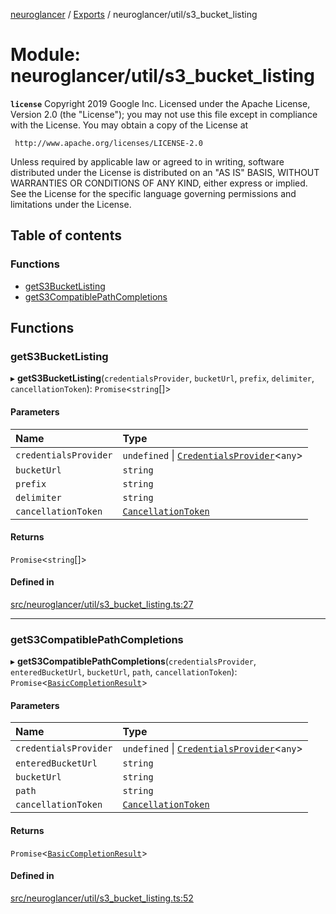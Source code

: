[neuroglancer](../README.md) / [Exports](../modules.md) / neuroglancer/util/s3\_bucket\_listing

# Module: neuroglancer/util/s3\_bucket\_listing

**`license`**
Copyright 2019 Google Inc.
Licensed under the Apache License, Version 2.0 (the "License");
you may not use this file except in compliance with the License.
You may obtain a copy of the License at

     http://www.apache.org/licenses/LICENSE-2.0

Unless required by applicable law or agreed to in writing, software
distributed under the License is distributed on an "AS IS" BASIS,
WITHOUT WARRANTIES OR CONDITIONS OF ANY KIND, either express or implied.
See the License for the specific language governing permissions and
limitations under the License.

## Table of contents

### Functions

- [getS3BucketListing](neuroglancer_util_s3_bucket_listing.md#gets3bucketlisting)
- [getS3CompatiblePathCompletions](neuroglancer_util_s3_bucket_listing.md#gets3compatiblepathcompletions)

## Functions

### getS3BucketListing

▸ **getS3BucketListing**(`credentialsProvider`, `bucketUrl`, `prefix`, `delimiter`, `cancellationToken`): `Promise`<`string`[]\>

#### Parameters

| Name | Type |
| :------ | :------ |
| `credentialsProvider` | `undefined` \| [`CredentialsProvider`](../classes/neuroglancer_credentials_provider.CredentialsProvider.md)<`any`\> |
| `bucketUrl` | `string` |
| `prefix` | `string` |
| `delimiter` | `string` |
| `cancellationToken` | [`CancellationToken`](../interfaces/neuroglancer_util_cancellation.CancellationToken.md) |

#### Returns

`Promise`<`string`[]\>

#### Defined in

[src/neuroglancer/util/s3_bucket_listing.ts:27](https://github.com/ActiveBrainAtlas2/neuroglancer/blob/034b457d/src/neuroglancer/util/s3_bucket_listing.ts#L27)

___

### getS3CompatiblePathCompletions

▸ **getS3CompatiblePathCompletions**(`credentialsProvider`, `enteredBucketUrl`, `bucketUrl`, `path`, `cancellationToken`): `Promise`<[`BasicCompletionResult`](../interfaces/neuroglancer_util_completion.BasicCompletionResult.md)\>

#### Parameters

| Name | Type |
| :------ | :------ |
| `credentialsProvider` | `undefined` \| [`CredentialsProvider`](../classes/neuroglancer_credentials_provider.CredentialsProvider.md)<`any`\> |
| `enteredBucketUrl` | `string` |
| `bucketUrl` | `string` |
| `path` | `string` |
| `cancellationToken` | [`CancellationToken`](../interfaces/neuroglancer_util_cancellation.CancellationToken.md) |

#### Returns

`Promise`<[`BasicCompletionResult`](../interfaces/neuroglancer_util_completion.BasicCompletionResult.md)\>

#### Defined in

[src/neuroglancer/util/s3_bucket_listing.ts:52](https://github.com/ActiveBrainAtlas2/neuroglancer/blob/034b457d/src/neuroglancer/util/s3_bucket_listing.ts#L52)
